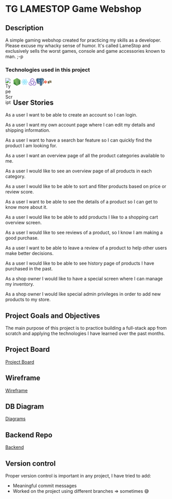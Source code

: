 # TG LAMESTOP Game Webshop

## Description
A simple gaming webshop created for practicing my skills as a developer. Please excuse my whacky sense of humor. It's called LameStop and exclusively sells the worst games, console and game accessories known to man. ;-p

### Technologies used in this project

<img align="left" alt="TypeScript" width="24px" src="https://upload.wikimedia.org/wikipedia/commons/thumb/4/4c/Typescript_logo_2020.svg/1200px-Typescript_logo_2020.svg.png" />
<img align="left" alt="Node.js" width="24px" src="https://raw.githubusercontent.com/github/explore/80688e429a7d4ef2fca1e82350fe8e3517d3494d/topics/nodejs/nodejs.png" />
<img align="left" alt="React" width="24px" src="https://raw.githubusercontent.com/github/explore/80688e429a7d4ef2fca1e82350fe8e3517d3494d/topics/react/react.png" />
<img align="left" alt="Redux" width="24px" src="https://raw.githubusercontent.com/github/explore/80688e429a7d4ef2fca1e82350fe8e3517d3494d/topics/redux/redux.png" />
<img align="left" alt="PostGres" width="24px" src="https://raw.githubusercontent.com/github/explore/80688e429a7d4ef2fca1e82350fe8e3517d3494d/topics/postgresql/postgresql.png" />
<img align="left" alt="Git" width="24px" src="https://raw.githubusercontent.com/github/explore/80688e429a7d4ef2fca1e82350fe8e3517d3494d/topics/git/git.png" />
<br/> <br/>


## User Stories

As a user I want to be able to create an account so I can login. 

As a user I want my own account page where I can edit my details and shipping information. 

As a user I want to have a search bar feature so I can quickly find the product I am looking for. 

As a user I want an overview page of all the product categories available to me. 

As a user I would like to see an overview page of all products in each category. 

As a user I would like to be able to sort and filter products based on price or review score. 

As a user I want to be able to see the details of a product so I can get to know more about it. 

As a user I would like to be able to add products I like to a shopping cart overview screen. 

As a user I would like to see reviews of a product, so I know I am making a good purchase. 

As a user I want to be able to leave a review of a product to help other users make better decisions. 

As a user I would like to be able to see history page of products I have purchased in the past. 

As a shop owner I would like to have a special screen where I can manage my inventory. 

As a shop owner I would like special admin privileges in order to add new products to my store. 

## Project Goals and Objectives

The main purpose of this project is to practice building a full-stack app from scratch and applying 
the technologies I have learned over the past months.

## Project Board

[Project Board](https://roibinotoole.atlassian.net/jira/software/projects/TWDRO/boards/2)

## Wireframe

[Wireframe](https://app.diagrams.net/#G19KrxrK5PWc2ihaTSRrD7-1lqivqAoCIu)

## DB Diagram

[Diagrams](https://dbdiagram.io/d/62025a9f85022f4ee5590df4)

## Backend Repo

[Backend](https://github.com/RDOToole89/tg-webshop-backend)

## Version control
Proper version control is important in any project, I have tried to add:

* Meaningful commit messages
* Worked on the project using different branches => sometimes :sweat_smile:





